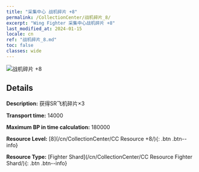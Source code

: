 ```yaml
---
title: "采集中心 战机碎片 +8"
permalink: /CollectionCenter/战机碎片_8/
excerpt: "Wing Fighter 采集中心战机碎片 +8"
last_modified_at: 2024-01-15
locale: cn
ref: "战机碎片_8.md"
toc: false
classes: wide
---
```



![战机碎片 +8](/images/cc/CC_Fighter_Shard_5.png)

## Details

  **Description:** 获得SR飞机碎片×3

  **Transport time:** 14000

  **Maximum BP in time calculation:** 180000

  **Resource Level:** [8](/cn/CollectionCenter/CC Resource +8/){: .btn .btn--info}

  **Resource Type:** [Fighter Shard](/cn/CollectionCenter/CC Resource Fighter Shard/){: .btn .btn--info}


